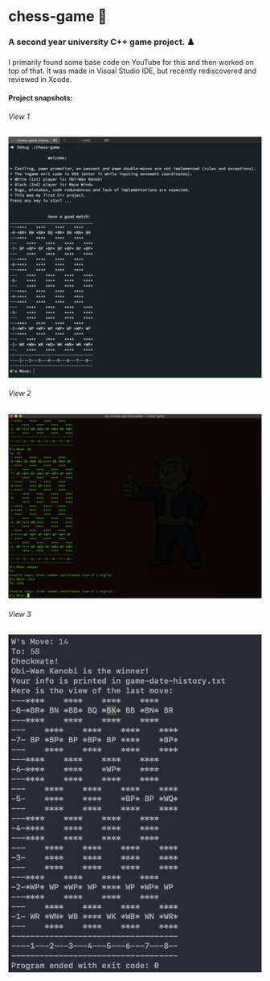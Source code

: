 # chess-game 🏁
<h3>A second year university C++ game project. ♟️</h3>
I primarily found some base code on YouTube for this and then worked on top of that. It was made in Visual Studio IDE, but recently rediscovered and reviewed in Xcode.

#### Project snapshots:
<h6>View 1</h6>
<img src="screen-shots/view-1.png" alt="View 1">
<h6>View 2</h6>
<img src="screen-shots/view-2.png" alt="View 2">
<h6>View 3</h6>
<img src="screen-shots/view-3.png" alt="View 3">


